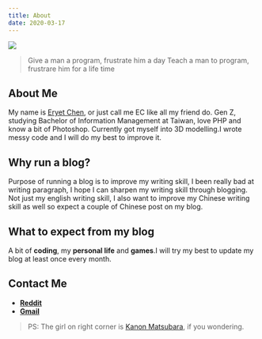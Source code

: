 ```yaml
---
title: About
date: 2020-03-17
---
```

<img class="kanon" src="/images/kanon.jpg"></div>

> Give a man a program, frustrate him a day
> Teach a man to program, frustrare him for a life time 

## About Me

My name is [Eryet Chen](https://translate.google.com/#view=home&op=translate&sl=zh-CN&tl=en&text=eryet), or just call me EC like all my friend do. Gen Z, studying Bachelor of Information Management at Taiwan, love PHP and know a bit of Photoshop. Currently got myself into 3D modelling.I wrote messy code and I will do my best to improve it.

## Why run a blog?

Purpose of running a blog is to improve my writing skill, I been really bad at writing paragraph, I hope I can sharpen my writing skill through blogging. Not just my english writing skill, I also want to improve my Chinese writing skill as well so expect a couple of Chinese post on my blog.

## What to expect from my blog

A bit of **coding**, my **personal life** and **games**.I will try my best to update my blog at least once every month.

## Contact Me

- [**Reddit**](https://www.reddit.com/user/EryetChen)
- [**Gmail**](mailto:eryet201314kanna@gmail.com)

> PS: The girl on right corner is [Kanon Matsubara](https://bandori.fandom.com/wiki/Matsubara_Kanon), if you wondering.